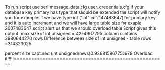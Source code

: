 To run script use
perl message_data.cfg user_credentials.cfg
if your database key primary  has type that should be extended  the script will notify you
for example:
if we have type int ("int" => 2147483647) for primary key and it is auto increment and we will have large table size for exaple 2007483647 script alert us that we should overload table
Script gives this output:
max size of int unsigned = 4294967295
 column  contains  3980644270 rows
Difference between size of int unsigned - table rows  =314323025

percent size captured (int unsigned/rows)0.926815967756979
Overload it!!!!!=====================================================
  
